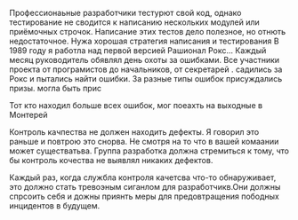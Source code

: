 Профессионаьные разработчики тестурют свой код, однако тестирование не сводится к написанию нескольких модулей или приёмочных строчок. 
Написание этих тестов дело полезное, но отнють недостаточное. Нужа хорошая стратегия написания и тестирования
В 1989 году я работла над первой версией Рашионал Рокс... Каждый месяц руководитель обявлял день охоты за ошибками.
Все участники проекта от програмистов до начальников, от секретарей . садились за Рокс и пытались найти ошибки. За разные типы ошибок присуждались призы. 
могла быть прис

Тот кто находил больше всех ошибок, мог поеахть на выходные в Монтерей

Контроль качпества не должен находить дефекты. Я говорил это раньше и повтрою это снорва. Не смотря на то что в вашей комаании может существатьва. Группа разработка должна стремиться к тому, что бы контроль кочества не выявлял никаких дефектов. 

Каждый раз, когда службла контроля качетсва что-то обнаруживает, это должно стать тревоэным сиганлом для разработчикв.Они должны спрсоить себя и дожны приянть меры для предовтращения пободных инцидентов в будущем. 